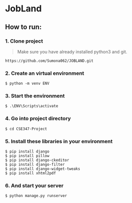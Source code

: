 # JobLand

## How to run:
### 1. Clone project
> Make sure you have already installed python3 and git.
```
https://github.com/Sumona062/JOBLAND.git
```

### 2. Create an virtual environment
```
$ python -m venv ENV
```
### 3. Start the environment
```
$ .\ENV\Scripts\activate
```
### 4. Go into project directory
```
$ cd CSE347-Project
```

### 5. Install these libraries in your environment
```
$ pip install django
$ pip install pillow
$ pip install django-ckeditor
$ pip install django-filter
$ pip install django-widget-tweaks
$ pip install xhtml2pdf
```
### 6. And start your server
```
$ python manage.py runserver
```
